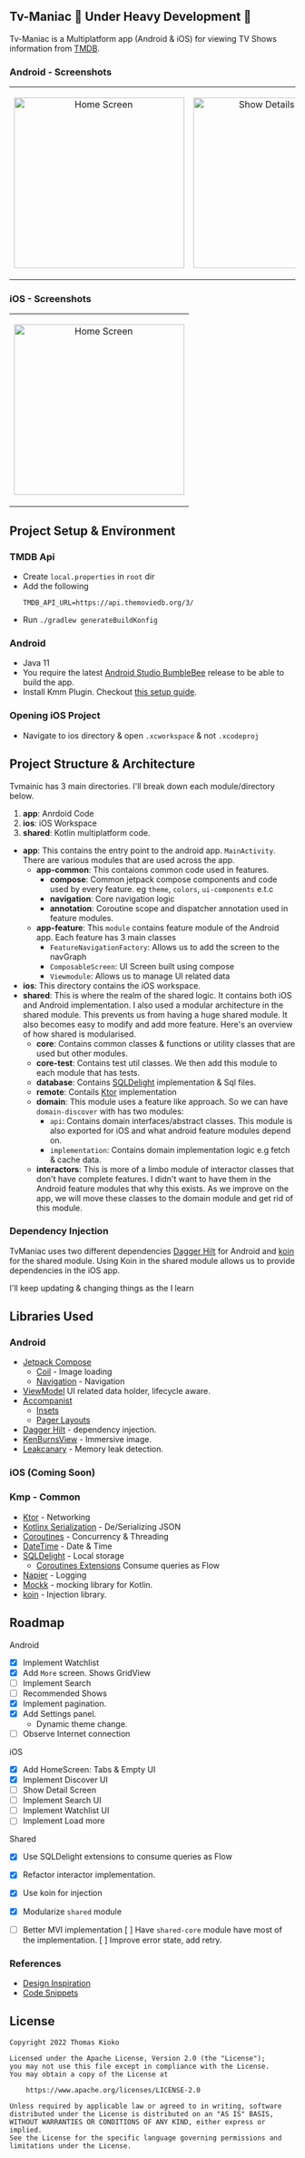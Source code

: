Tv-Maniac 🚧 Under Heavy Development 🚧
-------------------------
Tv-Maniac is a Multiplatform app (Android & iOS) for viewing TV Shows information from
[TMDB](https://www.themoviedb.org/).

### Android - Screenshots

<table>
  <td>
    <p align="center">
      <img src="https://github.com/c0de-wizard/tv-maniac/blob/main/art/HomeScreen.png?raw=true" alt="Home Screen" width="300"/>
    </p>
  </td>
  <td>
    <p align="center">
      <img src="https://github.com/c0de-wizard/tv-maniac/blob/main/art/ShowDetail.png?raw=true" alt="Show Details Screen" width="300"/>
    </p>
  </td>
</tr>
</table>

### iOS - Screenshots

<table>
  <td>
    <p align="center">
      <img src="https://github.com/c0de-wizard/tv-maniac/blob/main/art/iOS-HomeScreen.png?raw=true" alt="Home Screen" width="300"/>
    </p>
  </td>
</tr>
</table>

## Project Setup & Environment

### TMDB Api
- Create `local.properties` in `root` dir
- Add the following
    ```
    TMDB_API_URL=https://api.themoviedb.org/3/
    ```
- Run `./gradlew generateBuildKonfig`


### Android
- Java 11
- You require the latest [Android Studio BumbleBee](https://androidstudio.googleblog.com/2021/05/android-studio-bumblebee-canary-1.html) release to be able to build the app.
- Install Kmm Plugin. Checkout [this setup guide](https://kotlinlang.org/docs/kmm-setup.html).


### Opening iOS Project
- Navigate to ios directory & open `.xcworkspace` & not `.xcodeproj`


## Project Structure & Architecture
Tvmainic has 3 main directories. I'll break down each module/directory below.

1. **app**: Anrdoid Code
2. **ios**: iOS Workspace
3. **shared**: Kotlin multiplatform code.

	
* **app**: This contains the entry point to the android app. `MainActivity`. There are various modules that are used across the app.
	* **app-common**: This contaions common code used in features.
		* **compose**: Common jetpack compose components and code used by every feature. eg `theme`, `colors`, `ui-components` e.t.c
		* **navigation**: Core navigation logic
		* **annotation**: Coroutine scope and dispatcher annotation used in feature modules.
	* **app-feature**: This `module` contains feature module of the Android app. Each feature has 3 main classes
		* `FeatureNavigationFactory`: Allows us to add the screen to the navGraph
		* `ComposableScreen`: UI Screen built using compose
		* `Viewmodule`: Allows us to manage UI related data 
* **ios**: This directory contains the iOS workspace.
* **shared**: This is where the realm of the shared logic. It contains both iOS and Android implementation. I also used a modular architecture in the shared module. This prevents us from having a huge shared module. It also becomes easy to modify and add more feature. Here's an overview of how shared is modularised.
	* **core**: Contains common classes & functions or utility classes that are used but other modules.
	* **core-test**: Contains test util classes. We then add this module to each module that has tests.
	* **database**: Contains [SQLDelight](https://github.com/cashapp/sqldelight/) implementation & Sql files. 
	* **remote**: Contails [Ktor](https://ktor.io/) implementation
	* **domain**: This module uses a feature like approach. So we can have `domain-discover` with has two modules:
		* `api`: Contains domain interfaces/abstract classes. This module is also exported for iOS and what android feature modules depend on.
		* `implementation`: Contains domain implementation logic e.g fetch & cache data.
	* **interactors**: This is more of a limbo module of interactor classes that don't have complete features. I didn't want to have them in the Android feature modules that why this exists. As we improve on the app, we will move these classes to the domain module and get rid of this module.

	
### Dependency Injection

TvManiac uses two different dependencies [Dagger Hilt](https://dagger.dev/hilt) for Android and [koin](https://github.com/mockk/mockk) for the shared module. Using Koin in the shared module allows us to provide dependencies in the iOS app.
	   
I'll keep updating & changing things as the I learn


## Libraries Used
### Android
* [Jetpack Compose](https://developer.android.com/jetpack/compose)
    * [Coil](https://coil-kt.github.io/coil/compose/) - Image loading
    * [Navigation](https://developer.android.com/jetpack/compose/navigation) - Navigation
* [ViewModel](https://developer.android.com/topic/libraries/architecture/viewmodel) UI related data holder, lifecycle
  aware.
* [Accompanist](https://github.com/google/accompanist)
    * [Insets](https://google.github.io/accompanist/insets/)
    * [Pager Layouts](https://google.github.io/accompanist/pager/)
* [Dagger Hilt](https://dagger.dev/hilt) - dependency injection.
* [KenBurnsView](https://github.com/flavioarfaria/KenBurnsView) - Immersive image.
* [Leakcanary](https://github.com/square/leakcanary) - Memory leak detection.

### iOS (Coming Soon)

### Kmp - Common
* [Ktor](https://ktor.io/) - Networking
* [Kotlinx Serialization](https://ktor.io/docs/kotlin-serialization.html) - De/Serializing JSON
* [Coroutines](https://github.com/Kotlin/kotlinx.coroutines#multiplatform) - Concurrency & Threading
* [DateTime](https://github.com/Kotlin/kotlinx-datetime) - Date & Time
* [SQLDelight](https://github.com/cashapp/sqldelight/) - Local storage
    - [Coroutines Extensions](https://cashapp.github.io/sqldelight/js_sqlite/coroutines/) Consume queries as Flow
* [Napier](https://github.com/AAkira/Napier) - Logging
* [Mockk](https://github.com/mockk/mockk) - mocking library for Kotlin.
* [koin](https://github.com/mockk/mockk) - Injection library.

## Roadmap
Android
- [x] Implement Watchlist
- [x] Add `More` screen. Shows GridView
- [ ] Implement Search
- [ ] Recommended Shows
- [x] Implement pagination.
- [x] Add Settings panel.
    - Dynamic theme change.
- [ ] Observe Internet connection

iOS
- [x] Add HomeScreen: Tabs & Empty UI
- [x] Implement Discover UI
- [ ] Show Detail Screen
- [ ] Implement Search UI
- [ ] Implement Watchlist UI
- [ ] Implement Load more

Shared
- [x] Use SQLDelight extensions to consume queries as Flow
- [x] Refactor interactor implementation.
- [x] Use koin for injection
- [x] Modularize `shared` module
- [ ] Better MVI implementation
    [ ] Have `shared-core` module have most of the implementation.
    [ ] Improve error state, add retry.


### References
- [Design Inspiration](https://dribbble.com/shots/7591814-HBO-Max-Companion-App-Animation)
- [Code Snippets](https://github.com/android/compose-samples)

## License

```
Copyright 2022 Thomas Kioko

Licensed under the Apache License, Version 2.0 (the "License");
you may not use this file except in compliance with the License.
You may obtain a copy of the License at

    https://www.apache.org/licenses/LICENSE-2.0

Unless required by applicable law or agreed to in writing, software
distributed under the License is distributed on an "AS IS" BASIS,
WITHOUT WARRANTIES OR CONDITIONS OF ANY KIND, either express or implied.
See the License for the specific language governing permissions and
limitations under the License.
```
